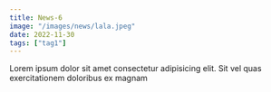 ```yaml
---
title: News-6
image: "/images/news/lala.jpeg"
date: 2022-11-30
tags: ["tag1"]
---
```

Lorem ipsum dolor sit amet consectetur adipisicing elit. Sit vel quas exercitationem doloribus ex magnam  